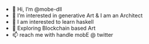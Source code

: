 - 👋 Hi, I’m @mobe-dll
- 👀 I’m interested in generative Art & I am an Architect
- 🌱 I am interested to learn haskell
- 💞️ Exploring Blockchain based Art
- 📫 reach me with handle mobE @ twitter

<!---
mobe-dll/mobe-dll is a ✨ special ✨ repository because its `README.md` (this file) appears on your GitHub profile.
You can click the Preview link to take a look at your changes.
--->
